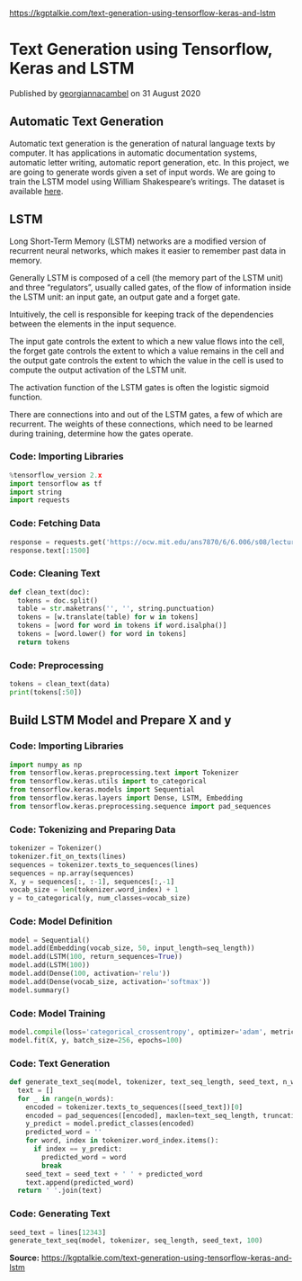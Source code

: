 https://kgptalkie.com/text-generation-using-tensorflow-keras-and-lstm

# Text Generation using Tensorflow, Keras and LSTM

Published by [georgiannacambel](https://kgptalkie.com) on 31 August 2020

## Automatic Text Generation

Automatic text generation is the generation of natural language texts by computer. It has applications in automatic documentation systems, automatic letter writing, automatic report generation, etc. In this project, we are going to generate words given a set of input words. We are going to train the LSTM model using William Shakespeare’s writings. The dataset is available [here](https://ocw.mit.edu/ans7870/6/6.006/s08/lecturenotes/files/t8.shakespeare.txt).

## LSTM

Long Short-Term Memory (LSTM) networks are a modified version of recurrent neural networks, which makes it easier to remember past data in memory.

Generally LSTM is composed of a cell (the memory part of the LSTM unit) and three “regulators”, usually called gates, of the flow of information inside the LSTM unit: an input gate, an output gate and a forget gate.

Intuitively, the cell is responsible for keeping track of the dependencies between the elements in the input sequence.

The input gate controls the extent to which a new value flows into the cell, the forget gate controls the extent to which a value remains in the cell and the output gate controls the extent to which the value in the cell is used to compute the output activation of the LSTM unit.

The activation function of the LSTM gates is often the logistic sigmoid function.

There are connections into and out of the LSTM gates, a few of which are recurrent. The weights of these connections, which need to be learned during training, determine how the gates operate.

### Code: Importing Libraries

```python
%tensorflow_version 2.x
import tensorflow as tf
import string
import requests
```

### Code: Fetching Data

```python
response = requests.get('https://ocw.mit.edu/ans7870/6/6.006/s08/lecturenotes/files/t8.shakespeare.txt')
response.text[:1500]
```

### Code: Cleaning Text

```python
def clean_text(doc):
  tokens = doc.split()
  table = str.maketrans('', '', string.punctuation)
  tokens = [w.translate(table) for w in tokens]
  tokens = [word for word in tokens if word.isalpha()]
  tokens = [word.lower() for word in tokens]
  return tokens
```

### Code: Preprocessing

```python
tokens = clean_text(data)
print(tokens[:50])
```

## Build LSTM Model and Prepare X and y

### Code: Importing Libraries

```python
import numpy as np
from tensorflow.keras.preprocessing.text import Tokenizer
from tensorflow.keras.utils import to_categorical
from tensorflow.keras.models import Sequential
from tensorflow.keras.layers import Dense, LSTM, Embedding
from tensorflow.keras.preprocessing.sequence import pad_sequences
```

### Code: Tokenizing and Preparing Data

```python
tokenizer = Tokenizer()
tokenizer.fit_on_texts(lines)
sequences = tokenizer.texts_to_sequences(lines)
sequences = np.array(sequences)
X, y = sequences[:, :-1], sequences[:,-1]
vocab_size = len(tokenizer.word_index) + 1
y = to_categorical(y, num_classes=vocab_size)
```

### Code: Model Definition

```python
model = Sequential()
model.add(Embedding(vocab_size, 50, input_length=seq_length))
model.add(LSTM(100, return_sequences=True))
model.add(LSTM(100))
model.add(Dense(100, activation='relu'))
model.add(Dense(vocab_size, activation='softmax'))
model.summary()
```

### Code: Model Training

```python
model.compile(loss='categorical_crossentropy', optimizer='adam', metrics=['accuracy'])
model.fit(X, y, batch_size=256, epochs=100)
```

### Code: Text Generation

```python
def generate_text_seq(model, tokenizer, text_seq_length, seed_text, n_words):
  text = []
  for _ in range(n_words):
    encoded = tokenizer.texts_to_sequences([seed_text])[0]
    encoded = pad_sequences([encoded], maxlen=text_seq_length, truncating='pre')
    y_predict = model.predict_classes(encoded)
    predicted_word = ''
    for word, index in tokenizer.word_index.items():
      if index == y_predict:
        predicted_word = word
        break
    seed_text = seed_text + ' ' + predicted_word
    text.append(predicted_word)
  return ' '.join(text)
```

### Code: Generating Text

```python
seed_text = lines[12343]
generate_text_seq(model, tokenizer, seq_length, seed_text, 100)
```

**Source:** https://kgptalkie.com/text-generation-using-tensorflow-keras-and-lstm